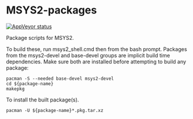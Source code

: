 MSYS2-packages
==============
[![AppVeyor status](https://ci.appveyor.com/api/projects/status/github/Alexpux/MSYS2-packages?branch=master&svg=true)](https://ci.appveyor.com/project/0954011723/MSYS2-packages)

Package scripts for MSYS2.

To build these, run msys2_shell.cmd then from the bash prompt. Packages from
the msys2-devel and base-devel groups are implicit build time dependencies.
Make sure both are installed before attempting to build any package:

    pacman -S --needed base-devel msys2-devel
    cd ${package-name}
    makepkg

To install the built package(s).

    pacman -U ${package-name}*.pkg.tar.xz
